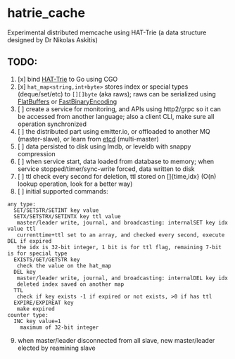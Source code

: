 # hatrie_cache
Experimental distributed memcache using HAT-Trie (a data structure designed by Dr Nikolas Askitis)

## TODO:

1. [x] bind [HAT-Trie](https://github.com/luikore/hat-trie) to Go using CGO
2. [x] `hat_map<string,int+byte>` stores index or special types (deque/set/etc) to `[][]byte` (aka raws); raws can be serialized using [FlatBuffers](http://github.com/google/flatbuffers) or [FastBinaryEncoding](http://github.com/chronoxor/FastBinaryEncoding)
3. [ ] create a service for monitoring, and APIs using http2/grpc so it can be accessed from another language; also a client CLI, make sure all operation synchronized
4. [ ] the distributed part using emitter.io, or offloaded to another MQ (master-slave), or learn from [etcd](https://github.com/etcd-io/etcd/tree/master/raft) (multi-master)
5. [ ] data persisted to disk using lmdb, or leveldb with snappy compression
6. [ ] when service start, data loaded from database to memory; when service stopped/timer/sync-write forced, data written to disk
7. [ ] ttl check every second for deletion, ttl stored on []{time,idx} (O(n) lookup operation, look for a better way)
8. [ ] initial supported commands:
```
any type:
  SET/SETSTR/SETINT key value
  SETX/SETSTRX/SETINTX key ttl value
   master/leader write, journal, and broadcasting: internalSET key idx value ttl
   currenttime+ttl set to an array, and checked every second, execute DEL if expired
   the idx is 32-bit integer, 1 bit is for ttl flag, remaining 7-bit is for special type
  EXISTS/GET/GETSTR key
   check the value on the hat_map
  DEL key
   master/leader write, journal, and broadcasting: internalDEL key idx
   deleted index saved on another map
  TTL
   check if key exists -1 if expired or not exists, >0 if has ttl
  EXPIRE/EXPIREAT key
   make expired 
counter type:
  INC key value=1
    maximum of 32-bit integer
```
9. when master/leader disconnected from all slave, new master/leader elected by reamining slave
